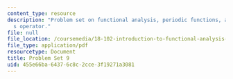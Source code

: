 ```yaml
---
content_type: resource
description: "Problem set on functional analysis, periodic functions, and Schrodinger\u2019\
  s operator."
file: null
file_location: /coursemedia/18-102-introduction-to-functional-analysis-spring-2009/455e66ba64376c8c2cce3f19271a3081_MIT18_102s09_pset09.pdf
file_type: application/pdf
resourcetype: Document
title: Problem Set 9
uid: 455e66ba-6437-6c8c-2cce-3f19271a3081
---
```

